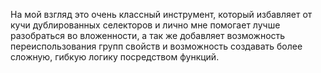 На мой взгляд это очень классный инструмент, который избавляет от кучи дублированных селекторов и лично мне помогает лучше разобраться во вложенности, а так же добавляет возможность переиспользования групп свойств и возможность создавать более сложную, гибкую логику посредством функций.
